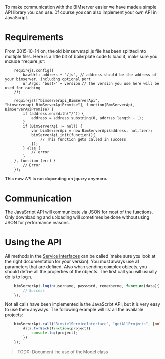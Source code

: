 To make communication with the BIMserver easier we have made a simple API library you can use. Of course you can also implement your own API in JavaScript.

# Requirements

From 2015-10-14 on, the old bimserverapi.js file has been splitted into multiple files. Here is a little bit of boilerplate code to load it, make sure you include "require.js":

```
	requirejs.config({
	    baseUrl: address + "/js", // address should be the address of your bimserver, including optional port
	    urlArgs: "bust=" + version // the version you use here will be used for caching
	});

	requirejs(["bimserverapi_BimServerApi", "bimserverapi_BimServerApiPromise"], function(BimServerApi, BimServerApiPromise) {
		if (address.endsWith("/")) {
			address = address.substring(0, address.length - 1);
		}
		if (BimServerApi != null) {
			var bimServerApi = new BimServerApi(address, notifier);
			bimServerApi.init(function(){
				// This function gets called in success
			});
		} else {
			// error
		}
	}, function (err) {
		// Error
	});
```

This new API is not depending on jquery anymore.

# Communication

The JavaScript API will communicate via JSON for most of the functions. Only downloading and uploading will sometimes be done without using JSON for performance reasons.

# Using the API

All methods in the [Service Interfaces](Service-Interfaces) can be called (make sure you look at the right documentation for your version). You must always use all parameters that are defined. Also when sending complex objects, you should define all the properties of the objects. The first call you will usually do is to login.

```javascript
	bimServerApi.login(username, password, rememberme, function(data){
		// Success
	});
```

Not all calls have been implemented in the JavaScript API, but it is very easy to use them anyways. The following example will list all the available projects:

```javascript
	bimServerApi.call("Bimsie1ServiceInterface", "getAllProjects", {onlyTopLevel: true, onlyActive: true}, function(data){
		data.forEach(function(project){
			console.log(project);
		});
	});
```

> TODO: Document the use of the Model class